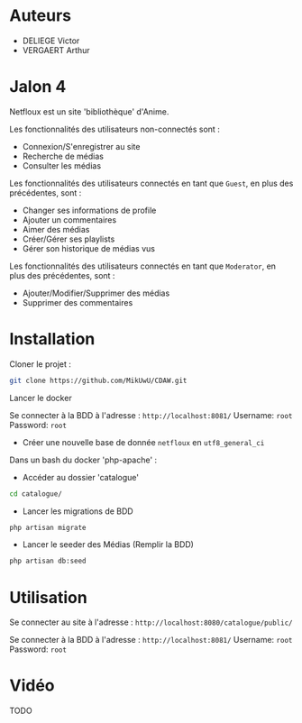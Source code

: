 # Auteurs
- DELIEGE Victor
- VERGAERT Arthur

# Jalon 4

Netfloux est un site 'bibliothèque' d'Anime.

Les fonctionnalités des utilisateurs non-connectés sont :
- Connexion/S'enregistrer au site
- Recherche de médias
- Consulter les médias

Les fonctionnalités des utilisateurs connectés en tant que `Guest`, en plus des précédentes, sont :
- Changer ses informations de profile
- Ajouter un commentaires
- Aimer des médias
- Créer/Gérer ses playlists
- Gérer son historique de médias vus

Les fonctionnalités des utilisateurs connectés en tant que `Moderator`, en plus des précédentes, sont :
- Ajouter/Modifier/Supprimer des médias
- Supprimer des commentaires

# Installation

Cloner le projet :
```bash
git clone https://github.com/MikUwU/CDAW.git
```
Lancer le docker

Se connecter à la BDD à l'adresse :
`http://localhost:8081/`
Username: `root` Password: `root` 
- Créer une nouvelle base de donnée `netfloux` en `utf8_general_ci`

Dans un bash du docker 'php-apache' :
- Accéder au dossier 'catalogue'
```bash
cd catalogue/
```
- Lancer les migrations de BDD
```bash
php artisan migrate
```
- Lancer le seeder des Médias (Remplir la BDD)
```bash
php artisan db:seed
```

# Utilisation

Se connecter au site à l'adresse :
`http://localhost:8080/catalogue/public/`

Se connecter à la BDD à l'adresse :
`http://localhost:8081/`
Username: `root` Password: `root` 

# Vidéo

TODO

